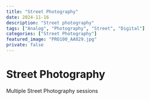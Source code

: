 ```yaml
---
title: "Street Photography"
date: 2024-11-16
description: "Street photography"
tags: ["Analog", "Photography", "Street", "Digital"]
categories: ["Street Photography"]
featured_image: "PRO100_AA029.jpg"
private: false
---
```


# Street Photography

Multiple Street Photography sessions

<!-- The images will be automatically displayed by the theme. -->
